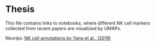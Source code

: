 # Thesis

This file contains links to notebooks, where different NK cell markers collected from recent papers are visualized by UMAPs. 

Neurips: 
[NK cell annotations by Yang et al., (2019)](https://studentuef-my.sharepoint.com/:u:/g/personal/tiinajt_uef_fi/EctRp40Clz9Lk5ZggCC6xGsBL-K7h9DZU3HIWASuMeJSsQ?e=M5mm7g "Yang paper")
